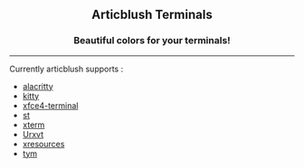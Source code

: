 <h2 align="center">Articblush Terminals</h2> 
 <h3 align="center">Beautiful colors for your terminals!</h3>
 
 ----
 
Currently articblush supports :
- [alacritty](https://github.com/articblush/articblush-terminals/blob/main/alacritty/alacritty.yml)
- [kitty](https://github.com/articblush/articblush-terminals/blob/main/kitty/colors.conf)
- [xfce4-terminal](https://github.com/articblush/articblush-terminals/blob/main/terminal/terminalrc)
- [st](https://github.com/articblush/articblush-terminals/blob/main/xresources/xresources) 
- [xterm](https://github.com/articblush/articblush-terminals/blob/main/xresources/xresources) 
- [Urxvt](https://github.com/articblush/articblush-terminals/blob/main/xresources/xresources) 
- [xresources](https://github.com/articblush/articblush-terminals/blob/main/xresources/xresources)
- [tym](https://github.com/articblush/articblush-terminals/blob/main/tym/theme.lua)
